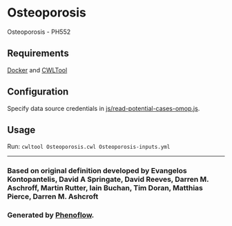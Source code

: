# Osteoporosis

Osteoporosis - PH552

## Requirements

[Docker](https://docs.docker.com/install/) and [CWLTool](https://github.com/common-workflow-language/cwltool#install)

## Configuration

Specify data source credentials in [js/read-potential-cases-omop.js](js/read-potential-cases-omop.js).

## Usage

Run: `cwltool Osteoporosis.cwl Osteoporosis-inputs.yml`

***

### Based on original definition developed by Evangelos Kontopantelis, David A Springate, David Reeves, Darren M. Aschroff, Martin Rutter, Iain Buchan, Tim Doran, Matthias Pierce, Darren M. Ashcroft
### Generated by [Phenoflow](https://kclhi.org/phenoflow).
